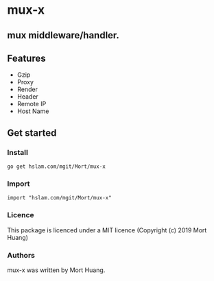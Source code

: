 # mux-x
## mux middleware/handler.

## Features

* Gzip
* Proxy
* Render
* Header
* Remote IP
* Host Name

## Get started

### Install
```
go get hslam.com/mgit/Mort/mux-x
```
### Import
```
import "hslam.com/mgit/Mort/mux-x"
```

### Licence
This package is licenced under a MIT licence (Copyright (c) 2019 Mort Huang)


### Authors
mux-x was written by Mort Huang.



